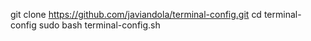 git clone https://github.com/javiandola/terminal-config.git
cd terminal-config
sudo bash terminal-config.sh
